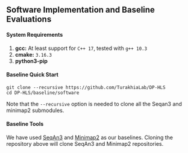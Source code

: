 ## Software Implementation and Baseline Evaluations

#### System Requirements
1. **gcc:** At least support for `C++ 17`, tested with `g++ 10.3`
2. **cmake:** `3.16.3`
3. **python3-pip**

#### Baseline Quick Start
```
git clone --recursive https://github.com/TurakhiaLab/DP-HLS
cd DP-HLS/baseline/software
```
Note that the `--recursive` option is needed to clone all the Seqan3 and minimap2 submodules.  

#### Baseline Tools
We have used [SeqAn3](https://github.com/seqan/seqan3) and [Minimap2](https://github.com/lh3/minimap2) as our baselines. Cloning the repository above will clone SeqAn3 and Minimap2 repositories.
